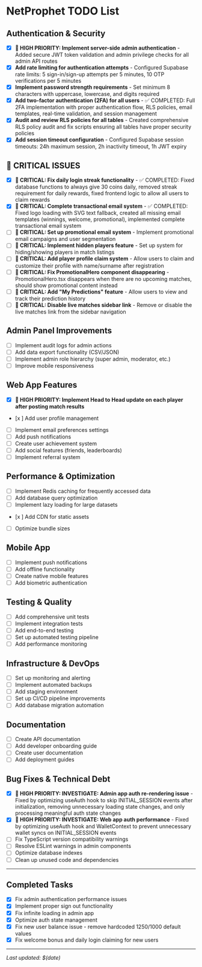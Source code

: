 # NetProphet TODO List

## Authentication & Security

- [x] **🔴 HIGH PRIORITY: Implement server-side admin authentication** - Added secure JWT token validation and admin privilege checks for all admin API routes
- [x] **Add rate limiting for authentication attempts** - Configured Supabase rate limits: 5 sign-in/sign-up attempts per 5 minutes, 10 OTP verifications per 5 minutes
- [x] **Implement password strength requirements** - Set minimum 8 characters with uppercase, lowercase, and digits required
- [x] **Add two-factor authentication (2FA) for all users** - ✅ COMPLETED: Full 2FA implementation with proper authentication flow, RLS policies, email templates, real-time validation, and session management
- [x] **Audit and review RLS policies for all tables** - Created comprehensive RLS policy audit and fix scripts ensuring all tables have proper security policies
- [x] **Add session timeout configuration** - Configured Supabase session timeouts: 24h maximum session, 2h inactivity timeout, 1h JWT expiry

## 🔴 CRITICAL ISSUES

- [x] **🔴 CRITICAL: Fix daily login streak functionality** - ✅ COMPLETED: Fixed database functions to always give 30 coins daily, removed streak requirement for daily rewards, fixed frontend logic to allow all users to claim rewards
- [x] **🔴 CRITICAL: Complete transactional email system** - ✅ COMPLETED: Fixed logo loading with SVG text fallback, created all missing email templates (winnings, welcome, promotional), implemented complete transactional email system
- [ ] **🔴 CRITICAL: Set up promotional email system** - Implement promotional email campaigns and user segmentation
- [ ] **🔴 CRITICAL: Implement hidden players feature** - Set up system for hiding/showing players in match listings
- [ ] **🔴 CRITICAL: Add player profile claim system** - Allow users to claim and customize their profile with name/surname after registration
- [ ] **🔴 CRITICAL: Fix PromotionalHero component disappearing** - PromotionalHero.tsx disappears when there are no upcoming matches, should show promotional content instead
- [ ] **🔴 CRITICAL: Add "My Predictions" feature** - Allow users to view and track their prediction history
- [ ] **🔴 CRITICAL: Disable live matches sidebar link** - Remove or disable the live matches link from the sidebar navigation

## Admin Panel Improvements

- [ ] Implement audit logs for admin actions
- [ ] Add data export functionality (CSV/JSON)
- [ ] Implement admin role hierarchy (super admin, moderator, etc.)
- [ ] Improve mobile responsiveness

## Web App Features

- [x] **🔴 HIGH PRIORITY: Implement Head to Head update on each player after posting match results**
- [x ] Add user profile management
- [ ] Implement email preferences settings
- [ ] Add push notifications
- [ ] Create user achievement system
- [ ] Add social features (friends, leaderboards)
- [ ] Implement referral system

## Performance & Optimization

- [ ] Implement Redis caching for frequently accessed data
- [ ] Add database query optimization
- [ ] Implement lazy loading for large datasets
- [x ] Add CDN for static assets
- [ ] Optimize bundle sizes

## Mobile App

- [ ] Implement push notifications
- [ ] Add offline functionality
- [ ] Create native mobile features
- [ ] Add biometric authentication

## Testing & Quality

- [ ] Add comprehensive unit tests
- [ ] Implement integration tests
- [ ] Add end-to-end testing
- [ ] Set up automated testing pipeline
- [ ] Add performance monitoring

## Infrastructure & DevOps

- [ ] Set up monitoring and alerting
- [ ] Implement automated backups
- [ ] Add staging environment
- [ ] Set up CI/CD pipeline improvements
- [ ] Add database migration automation

## Documentation

- [ ] Create API documentation
- [ ] Add developer onboarding guide
- [ ] Create user documentation
- [ ] Add deployment guides

## Bug Fixes & Technical Debt

- [x] **🔴 HIGH PRIORITY: INVESTIGATE: Admin app auth re-rendering issue** - Fixed by optimizing useAuth hook to skip INITIAL_SESSION events after initialization, removing unnecessary loading state changes, and only processing meaningful auth state changes
- [x] **🔴 HIGH PRIORITY: INVESTIGATE: Web app auth performance** - Fixed by optimizing useAuth hook and WalletContext to prevent unnecessary wallet syncs on INITIAL_SESSION events
- [ ] Fix TypeScript version compatibility warnings
- [ ] Resolve ESLint warnings in admin components
- [ ] Optimize database indexes
- [ ] Clean up unused code and dependencies

---

## Completed Tasks

- [x] Fix admin authentication performance issues
- [x] Implement proper sign out functionality
- [x] Fix infinite loading in admin app
- [x] Optimize auth state management
- [x] Fix new user balance issue - remove hardcoded 1250/1000 default values
- [x] Fix welcome bonus and daily login claiming for new users

---

_Last updated: $(date)_
